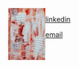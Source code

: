 <img align="left" src="https://github.com/dylan4d/dylan4d/blob/main/steve-johnson-g72F3RoCvwM-unsplash.jpg" width = 75 height = 105> 
 
[linkedin](https://linkedin.com/in/dylanbforde)

[email](mailto:forde.dylan@gmail.com)
